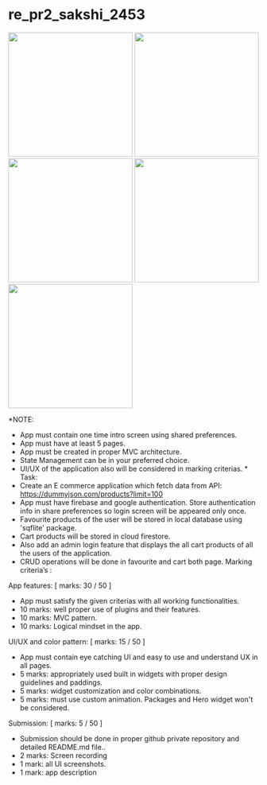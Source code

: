 # re_pr2_sakshi_2453


<img src="https://github.com/sakshimoradiya/re_pr2_sakshi_2453/assets/131337231/78baab61-d6d1-4215-8da6-dd342b7d95d4" width="250"></img>
<img src="https://github.com/sakshimoradiya/re_pr2_sakshi_2453/assets/131337231/d7873cd0-8566-44a0-bfd0-eef2b50cd56a" width="250"></img>
<img src="https://github.com/sakshimoradiya/re_pr2_sakshi_2453/assets/131337231/5b9fdd07-3dd0-4989-9dea-14b01cd3c8c2" width="250"></img>
<img src="https://github.com/sakshimoradiya/re_pr2_sakshi_2453/assets/131337231/81f34b89-b8ec-42f0-a7ed-36eaa8858097" width="250"></img>
<img src="https://github.com/sakshimoradiya/re_pr2_sakshi_2453/assets/131337231/b8dc5ea9-d52c-43cc-ad4a-c05db9c0f583" width="250"></img>


*NOTE:
- App must contain one time intro screen using shared preferences.
- App must have at least 5 pages.
- App must be created in proper MVC architecture.
- State Management can be in your preferred choice.
- UI/UX of the application also will be considered in marking criterias. *
Task: 
- Create an E commerce application which fetch data from API: https://dummyjson.com/products?limit=100 
- App must have firebase and google authentication. Store authentication info in share preferences so login screen will be appeared only once.
- Favourite products of the user will be stored in local database using 'sqflite' package.
- Cart products will be stored in cloud firestore.
- Also add an admin login feature that displays the all cart products of all the users of the application.
- CRUD operations will be done in favourite and cart both page. 
Marking criteria’s :

App features: [ marks: 30 / 50 ]
- App must satisfy the given criterias with all working functionalities.
- 10 marks: well proper use of plugins and their features.
- 10 marks: MVC pattern.
- 10 marks: Logical mindset in the app.

UI/UX and color pattern: [ marks: 15 / 50 ]
- App must contain eye catching UI and easy to use and understand UX in all pages.
- 5 marks: appropriately used built in widgets with proper design guidelines and paddings.
- 5 marks: widget customization and color combinations.
- 5 marks: must use custom animation. Packages and Hero widget won't be considered.

Submission: [ marks: 5 / 50 ]
- Submission should be done in proper github private repository and detailed README.md file..
- 2 marks: Screen recording
- 1 mark: all UI screenshots.
- 1 mark: app description

